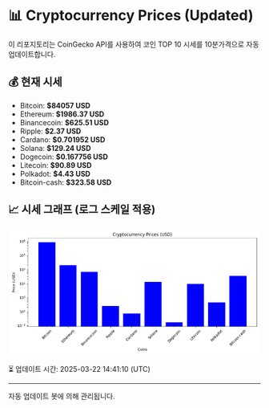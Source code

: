 
# 📊 Cryptocurrency Prices (Updated)

이 리포지토리는 CoinGecko API를 사용하여 코인 TOP 10 시세를 10분가격으로 자동 업데이트합니다.

## 💰 현재 시세
- Bitcoin: **$84057 USD**
- Ethereum: **$1986.37 USD**
- Binancecoin: **$625.51 USD**
- Ripple: **$2.37 USD**
- Cardano: **$0.701952 USD**
- Solana: **$129.24 USD**
- Dogecoin: **$0.167756 USD**
- Litecoin: **$90.89 USD**
- Polkadot: **$4.43 USD**
- Bitcoin-cash: **$323.58 USD**

## 📈 시세 그래프 (로그 스케일 적용)
![Crypto Prices](crypto_prices.png)

⏳ 업데이트 시간: 2025-03-22 14:41:10 (UTC)

---
자동 업데이트 봇에 의해 관리됩니다.
